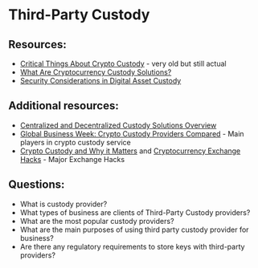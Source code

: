 # Third-Party Custody

## Resources:

* [Critical Things About Crypto Custody](https://medium.com/cryptodigest/critical-things-about-crypto-custody-79782854ed67) - very old but still actual
* [What Are Cryptocurrency Custody Solutions?](https://www.investopedia.com/news/what-are-cryptocurrency-custody-solutions/)
* [Security Considerations in Digital Asset Custody](https://medium.com/@keywa_io/security-considerations-in-digital-asset-custody-a06e641f59ec)

## Additional resources:
* [Centralized and Decentralized Custody Solutions Overview](https://medium.com/@MindWorksCap/centralized-and-decentralized-custody-solution-overview-d319dd42d3e1)
* [Global Business Week: Crypto Custody Providers Compared](https://medium.com/technicity/global-business-week-crypto-custody-providers-compared-e1b4cf0b6298) - Main players in crypto custody service
* [Crypto Custody and Why it Matters](https://zerocap.medium.com/crypto-custody-and-why-it-matters-6e59b1bfec31) and [Cryptocurrency Exchange Hacks](https://www.hedgewithcrypto.com/cryptocurrency-exchange-hacks/) - Major Exchange Hacks

## Questions:

* What is custody provider?
* What types of business are clients of Third-Party Custody providers?
* What are the most popular custody providers?
* What are the main purposes of using third party custody provider for business?
* Are there any regulatory requirements to store keys with third-party providers?
